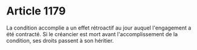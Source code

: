 # Article 1179

La condition accomplie a un effet rétroactif au jour auquel l'engagement a été contracté. Si le créancier est mort avant l'accomplissement de la condition, ses droits passent à son héritier.